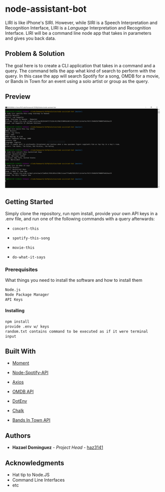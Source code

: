 # node-assistant-bot
LIRI is like iPhone's SIRI. However, while SIRI is a Speech Interpretation and Recognition Interface, LIRI is a _Language_ Interpretation and Recognition Interface. LIRI will be a command line node app that takes in parameters and gives you back data.

## Problem & Solution

The goal here is to create a CLI application that takes in a command and a query. The command tells the app what kind of search to perform with the query. In this case the app will search Spotify for a song, OMDB for a movie, or Bands in Town for an event using a solo artist or group as the query.

## Preview

![Preview](images/preview.png)

## Getting Started

Simply clone the repository, run npm install, provide your own API keys in a .env file, and run one of the following commands with a query afterwards:

* `concert-this`

* `spotify-this-song`

* `movie-this`

* `do-what-it-says`

### Prerequisites

What things you need to install the software and how to install them

```
Node.js
Node Package Manager
API Keys
```

#### Installing

```
npm install
provide .env w/ keys
random.txt contains command to be executed as if it were terminal input
```

## Built With

* [Moment](https://www.npmjs.com/package/moment)
   
* [Node-Spotify-API](https://www.npmjs.com/package/node-spotify-api)
   
* [Axios](https://www.npmjs.com/package/axios)

* [OMDB API](http://www.omdbapi.com)

* [DotEnv](https://www.npmjs.com/package/dotenv)

* [Chalk](https://www.npmjs.com/package/chalk)

* [Bands In Town API](http://www.artists.bandsintown.com/bandsintown-api)

## Authors

* **Hazael Dominguez** - *Project Head* - [haz3141](https://github.com/haz3141)

## Acknowledgments

* Hat tip to Node.JS
* Command Line Interfaces
* etc
